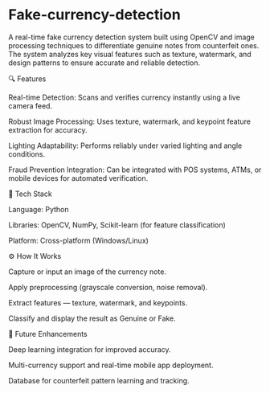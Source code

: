 # Fake-currency-detection
A real-time fake currency detection system built using OpenCV and image processing techniques to differentiate genuine notes from counterfeit ones. The system analyzes key visual features such as texture, watermark, and design patterns to ensure accurate and reliable detection.

🔍 Features

Real-time Detection: Scans and verifies currency instantly using a live camera feed.

Robust Image Processing: Uses texture, watermark, and keypoint feature extraction for accuracy.

Lighting Adaptability: Performs reliably under varied lighting and angle conditions.

Fraud Prevention Integration: Can be integrated with POS systems, ATMs, or mobile devices for automated verification.

🧠 Tech Stack

Language: Python

Libraries: OpenCV, NumPy, Scikit-learn (for feature classification)

Platform: Cross-platform (Windows/Linux)

⚙️ How It Works

Capture or input an image of the currency note.

Apply preprocessing (grayscale conversion, noise removal).

Extract features — texture, watermark, and keypoints.

Classify and display the result as Genuine or Fake.

🚀 Future Enhancements

Deep learning integration for improved accuracy.

Multi-currency support and real-time mobile app deployment.

Database for counterfeit pattern learning and tracking.
